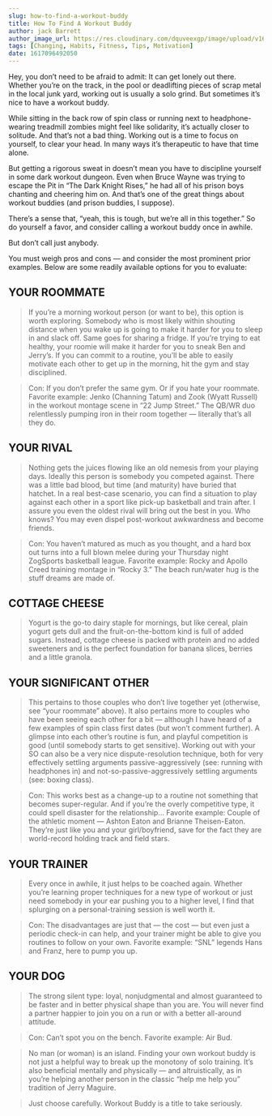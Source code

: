 ```yaml
---
slug: how-to-find-a-workout-buddy
title: How To Find A Workout Buddy
author: jack Barrett
author_image_url: https://res.cloudinary.com/dquveexgp/image/upload/v1664419478/learn-nextjs/jack-barrett-headshot-150x150-150x150_rw9pix.jpg
tags: [Changing, Habits, Fitness, Tips, Motivation]
date: 1617096492050
---
```


Hey, you don’t need to be afraid to admit: It can get lonely out there. Whether you’re on the track, in the pool or deadlifting pieces of scrap metal in the local junk yard, working out is usually a solo grind. But sometimes it’s nice to have a workout buddy.

<!-- truncate-->

While sitting in the back row of spin class or running next to headphone-wearing treadmill zombies might feel like solidarity, it’s actually closer to solitude. And that’s not a bad thing. Working out is a time to focus on yourself, to clear your head. In many ways it’s therapeutic to have that time alone.

But getting a rigorous sweat in doesn’t mean you have to discipline yourself in some dark workout dungeon. Even when Bruce Wayne was trying to escape the Pit in “The Dark Knight Rises,” he had all of his prison boys chanting and cheering him on. And that’s one of the great things about workout buddies (and prison buddies, I suppose).

There’s a sense that, “yeah, this is tough, but we’re all in this together.” So do yourself a favor, and consider calling a workout buddy once in awhile.

But don’t call just anybody.

You must weigh pros and cons — and consider the most prominent prior examples. Below are some readily available options for you to evaluate:

## YOUR ROOMMATE

> If you’re a morning workout person (or want to be), this option is worth exploring. Somebody who is most likely within shouting distance when you wake up is going to make it harder for you to sleep in and slack off. Same goes for sharing a fridge. If you’re trying to eat healthy, your roomie will make it harder for you to sneak Ben and Jerry’s. If you can commit to a routine, you’ll be able to easily motivate each other to get up in the morning, hit the gym and stay disciplined.

> Con: If you don’t prefer the same gym. Or if you hate your roommate.
> Favorite example: Jenko (Channing Tatum) and Zook (Wyatt Russell) in the workout montage scene in “22 Jump Street.” The QB/WR duo relentlessly pumping iron in their room together — literally that’s all they do.

## YOUR RIVAL

> Nothing gets the juices flowing like an old nemesis from your playing days. Ideally this person is somebody you competed against. There was a little bad blood, but time (and maturity) have buried that hatchet. In a real best-case scenario, you can find a situation to play against each other in a sport like pick-up basketball and train after. I assure you even the oldest rival will bring out the best in you. Who knows? You may even dispel post-workout awkwardness and become friends.

> Con: You haven’t matured as much as you thought, and a hard box out turns into a full blown melee during your Thursday night ZogSports basketball league.
> Favorite example: Rocky and Apollo Creed training montage in “Rocky 3.” The beach run/water hug is the stuff dreams are made of.

## COTTAGE CHEESE

> Yogurt is the go-to dairy staple for mornings, but like cereal, plain yogurt gets dull and the fruit-on-the-bottom kind is full of added sugars. Instead, cottage cheese is packed with protein and no added sweeteners and is the perfect foundation for banana slices, berries and a little granola.

## YOUR SIGNIFICANT OTHER

> This pertains to those couples who don’t live together yet (otherwise, see “your roommate” above). It also pertains more to couples who have been seeing each other for a bit — although I have heard of a few examples of spin class first dates (but won’t comment further). A glimpse into each other’s routine is fun, and playful competition is good (until somebody starts to get sensitive). Working out with your SO can also be a very nice dispute-resolution technique, both for very effectively settling arguments passive-aggressively (see: running with headphones in) and not-so-passive-aggressively settling arguments (see: boxing class).

> Con: This works best as a change-up to a routine not something that becomes super-regular. And if you’re the overly competitive type, it could spell disaster for the relationship…
> Favorite example: Couple of the athletic moment — Ashton Eaton and Brianne Theisen-Eaton. They’re just like you and your girl/boyfriend, save for the fact they are world-record holding track and field stars.

## YOUR TRAINER

> Every once in awhile, it just helps to be coached again. Whether you’re learning proper techniques for a new type of workout or just need somebody in your ear pushing you to a higher level, I find that splurging on a personal-training session is well worth it.

> Con: The disadvantages are just that — the cost — but even just a periodic check-in can help, and your trainer might be able to give you routines to follow on your own.
> Favorite example: “SNL” legends Hans and Franz, here to pump you up.

## YOUR DOG

> The strong silent type: loyal, nonjudgmental and almost guaranteed to be faster and in better physical shape than you are. You will never find a partner happier to join you on a run or with a better all-around attitude.

> Con: Can’t spot you on the bench.
> Favorite example: Air Bud.

> No man (or woman) is an island. Finding your own workout buddy is not just a helpful way to break up the monotony of solo training. It’s also beneficial mentally and physically — and altruistically, as in you’re helping another person in the classic “help me help you” tradition of Jerry Maguire.

> Just choose carefully. Workout Buddy is a title to take seriously.